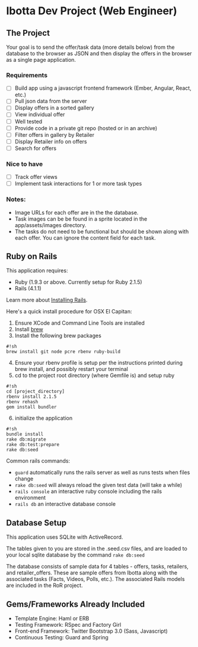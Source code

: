 Ibotta Dev Project (Web Engineer)
=========

The Project
---
Your goal is to send the offer/task data (more details below) from the
database to the browser as JSON and then display the offers in the
browser as a single page application.

### Requirements
 * [ ] Build app using a javascript frontend framework (Ember,
   Angular, React, etc.)
 * [ ] Pull json data from the server
 * [ ] Display offers in a sorted gallery
 * [ ] View individual offer
 * [ ] Well tested
 * [ ] Provide code in a private git repo (hosted or in an archive)
 * [ ] Filter offers in gallery by Retailer
 * [ ] Display Retailer info on offers
 * [ ] Search for offers

### Nice to have
 * [ ] Track offer views
 * [ ] Implement task interactions for 1 or more task types

### Notes:

 * Image URLs for each offer are in the the database.
 * Task images can be be found in a sprite located in the app/assets/images directory.
 * The tasks do not need to be functional but should be shown along with each offer. You can ignore the content field for each task.


Ruby on Rails
---

This application requires:

* Ruby (1.9.3 or above. Currently setup for Ruby 2.1.5)
* Rails (4.1.1)

Learn more about [Installing Rails](http://railsapps.github.io/installing-rails.html).

Here's a quick install procedure for OSX El Capitan:

1. Ensure XCode and Command Line Tools are installed
2. Install [brew](http://brew.sh/)
3. Install the following brew packages
```
#!sh
brew install git node pcre rbenv ruby-build
```
4. Ensure your rbenv profile is setup per the instructions printed during brew install, and possibly restart your terminal
5. cd to the project root directory (where Gemfile is) and setup ruby
```
#!sh
cd [project_directory]
rbenv install 2.1.5
rbenv rehash
gem install bundler
```
6. initialize the application
```
#!sh
bundle install
rake db:migrate
rake db:test:prepare
rake db:seed
```

Common rails commands:
* ```guard``` automatically runs the rails server as well as runs tests when files change
* ```rake db:seed``` will always reload the given test data (will take a while)
* ```rails console``` an interactive ruby console including the rails environment
* ```rails db``` an interactive database console

Database Setup
---

This application uses SQLite with ActiveRecord.

The tables given to you are stored in the .seed.csv files, and are
loaded to your local sqlite database by the command ```rake db:seed```

The database consists of sample data for 4 tables - offers, tasks,
retailers, and retailer_offers. These are sample offers from Ibotta
along with the associated tasks (Facts, Videos, Polls, etc.). The
associated Rails models are included in the RoR project.

Gems/Frameworks Already Included
---
* Template Engine: Haml or ERB
* Testing Framework: RSpec and Factory Girl
* Front-end Framework: Twitter Bootstrap 3.0 (Sass, Javascript)
* Continuous Testing: Guard and Spring

